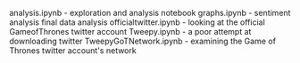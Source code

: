 analysis.ipynb - exploration and analysis notebook
graphs.ipynb - sentiment analysis final data analysis
officialtwitter.ipynb - looking at the official GameofThrones twitter account
Tweepy.ipynb - a poor attempt at downloading twitter
TweepyGoTNetwork.ipynb - examining the Game of Thrones twitter account's network